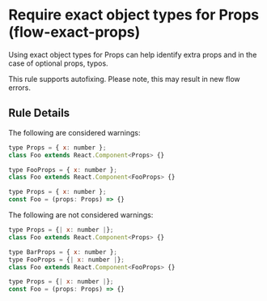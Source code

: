 # Require exact object types for Props (flow-exact-props)

Using exact object types for Props can help identify extra props and in
the case of optional props, typos.

This rule supports autofixing.  Please note, this may result in new flow
errors.

## Rule Details

The following are considered warnings:

```js
type Props = { x: number };
class Foo extends React.Component<Props> {}
```

```js
type FooProps = { x: number };
class Foo extends React.Component<FooProps> {}
```

```js
type Props = { x: number };
const Foo = (props: Props) => {}
```

The following are not considered warnings:

```js
type Props = {| x: number |};
class Foo extends React.Component<Props> {}
```

```js
type BarProps = { x: number };
type FooProps = {| x: number |};
class Foo extends React.Component<FooProps> {}
```

```js
type Props = {| x: number |};
const Foo = (props: Props) => {}
```
